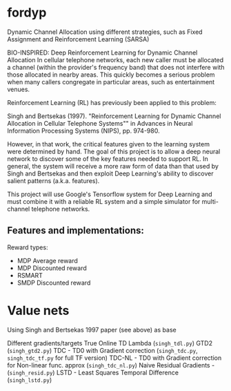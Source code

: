 # fordyp
Dynamic Channel Allocation using different strategies, such as Fixed Assignment and Reinforcement Learning (SARSA)

BIO-INSPIRED: Deep Reinforcement Learning for Dynamic Channel Allocation
In cellular telephone networks, each new caller must be allocated a channel
(within the provider's frequency band) that does not interfere with those
allocated in nearby areas.  This quickly becomes a serious problem when
many callers congregate in particular areas, such as entertainment venues.

Reinforcement Learning (RL) has previously been applied to this problem:

Singh and Bertsekas (1997).  "Reinforcement Learning for Dynamic Channel
Allocation in Cellular Telephone Systems"" in Advances in Neural
Information Processing Systems (NIPS), pp. 974-980.

However, in that work, the critical features given to the learning system were determined by hand.
The goal of this project is to allow a deep neural network to discover
some of the key features needed to support RL.  In general, the system will
receive a more raw form of data than that used by Singh and Bertsekas and
then exploit Deep Learning's ability to discover salient patterns (a.k.a. features).

This project will use Google's Tensorflow system for Deep Learning and must
combine it with a reliable RL system and a simple simulator for multi-channel
telephone networks.

## Features and implementations:
Reward types: 
- MDP Average reward
- MDP Discounted reward
- RSMART
- SMDP Discounted reward


# Value nets
Using Singh and Bertsekas 1997 paper (see above) as base

Different gradients/targets
True Online TD Lambda (`singh_tdl.py`)
GTD2 (`singh_gtd2.py`)
TDC - TD0 with Gradient correction (`singh_tdc.py`, `singh_tdc_tf.py` for full TF version)
TDC-NL - TD0 with Gradient correction for Non-linear func. approx (`singh_tdc_nl.py`)
Naive Residual Gradients - (`singh_resid.py`)
LSTD - Least Squares Temporal Difference (`singh_lstd.py`)
